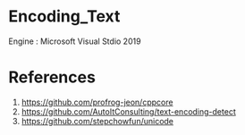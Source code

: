 # Encoding_Text
Engine : Microsoft Visual Stdio 2019

# References
1. https://github.com/profrog-jeon/cppcore
2. https://github.com/AutoItConsulting/text-encoding-detect
3. https://github.com/stepchowfun/unicode
